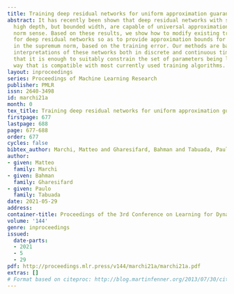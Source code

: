 ```yaml
---
title: Training deep residual networks for uniform approximation guarantees
abstract: It has recently been shown that deep residual networks with sufficiently
  high depth, but bounded width, are capable of universal approximation in the supremum
  norm sense. Based on these results, we show how to modify existing training algorithms
  for deep residual networks so as to provide approximation bounds for the test error,
  in the supremum norm, based on the training error. Our methods are based on control-theoretic
  interpretations of these networks both in discrete and continuous time, and establish
  that it is enough to suitably constrain the set of parameters being learned in a
  way that is compatible with most currently used training algorithms.
layout: inproceedings
series: Proceedings of Machine Learning Research
publisher: PMLR
issn: 2640-3498
id: marchi21a
month: 0
tex_title: Training deep residual networks for uniform approximation guarantees
firstpage: 677
lastpage: 688
page: 677-688
order: 677
cycles: false
bibtex_author: Marchi, Matteo and Gharesifard, Bahman and Tabuada, Paulo
author:
- given: Matteo
  family: Marchi
- given: Bahman
  family: Gharesifard
- given: Paulo
  family: Tabuada
date: 2021-05-29
address:
container-title: Proceedings of the 3rd Conference on Learning for Dynamics and Control
volume: '144'
genre: inproceedings
issued:
  date-parts:
  - 2021
  - 5
  - 29
pdf: http://proceedings.mlr.press/v144/marchi21a/marchi21a.pdf
extras: []
# Format based on citeproc: http://blog.martinfenner.org/2013/07/30/citeproc-yaml-for-bibliographies/
---
```

